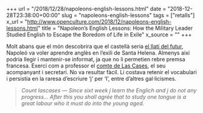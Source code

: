 +++
url = "/2018/12/28/napoleons-english-lessons.html"
date = "2018-12-28T23:38:00+00:00"
slug = "napoleons-english-lessons"
tags = ["retalls"]
x_url = "http://www.openculture.com/2018/12/napoleons-english-lessons.html"
title = "Napoleon’s English Lessons: How the Military Leader Studied English to Escape the Boredom of Life in Exile"
x_source = ""
+++


Molt abans que el món descobrira que el castellà seria [el llatí del futur](https://elpais.com/elpais/2018/12/23/opinion/1545581494_305478.html), Napoleó va voler aprendre anglès en l’exili de Santa Helena. Almenys així podria llegir i mantenir-se informat, ja que no li permetien rebre premsa francesa. Exercí com a professor el [comte de Las Cases](https://ca.wikipedia.org/wiki/Emmanuel,_comte_de_Las_Cases), el seu acompanyant i secretari. No va resultar fàcil. Li costava retenir el vocabulari i persistia en la raresa d’escriure ‘j’ per ‘I’, entre d’altres gal·licismes.

> *Count lascases — Since sixt week j learn the Englich and j do not any progress… After this you shall agrée that to study one tongue is a great labour who it must do into the young aged.*


